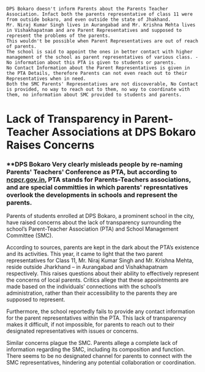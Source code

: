 ``` raw-pw:no information given to parents about PTA or SMC
DPS Bokaro doesn't inform Parents about the Parents Teacher Association. Infact both the parents representative of class 11 were from outside bokaro, and even outside the state of Jhakhand.
Mr. Niraj Kumar Singh lives in Aurangabad and Mr. Krishna Mehta lives in Vishakhapatnam and are Parent Representatives and supposed to represent the problems of the parents.
This wouldn't be possible when Parent Representatives are out of reach of parents.
The school is said to appoint the ones in better contact with higher management of the school as parent representatives of various class. - No information about this PTA is given to students or parents.
No Contact Information about the Parent Representatives is given in the PTA Details, therefore Parents can not even reach out to their Representatives when in need.
Both the SMC Parents' Representatives are not discoverable, No Contact is provided, no way to reach out to them, no way to coordinate with them, no information about SMC provided to students and parents.
```
# Lack of Transparency in Parent-Teacher Associations at DPS Bokaro Raises Concerns

### **DPS Bokaro Very clearly misleads people by re-naming Parents' Teachers' Conference as PTA, but according to [ncpcr.gov.in](https://ncpcr.gov.in/uploads/167663015963ef588f17bd5_165599572062b47d48d80d2_standard-operating-proceduressop-for-implementation-of-section-121c-of-the-rte-act-2009--model-procedures-for-effective-implementation.pdf), PTA stands for Parents-Teachers associations, and are special committies in which parents' represntatives overlook the developments in schools and represent the parents.
Parents of students enrolled at DPS Bokaro, a prominent school in the city, have raised concerns about the lack of transparency surrounding the school’s Parent-Teacher Association (PTA) and School Management Committee (SMC).

According to sources, parents are kept in the dark about the PTA’s existence and its activities. This year, it came to light that the two parent representatives for Class 11, Mr. Niraj Kumar Singh and Mr. Krishna Mehta, reside outside Jharkhand – in Aurangabad and Vishakhapatnam respectively. This raises questions about their ability to effectively represent the concerns of local parents. Critics allege that these appointments are made based on the individuals’ connections with the school’s administration, rather than their accessibility to the parents they are supposed to represent.

Furthermore, the school reportedly fails to provide any contact information for the parent representatives within the PTA. This lack of transparency makes it difficult, if not impossible, for parents to reach out to their designated representatives with issues or concerns.

Similar concerns plague the SMC. Parents allege a complete lack of information regarding the SMC, including its composition and function. There seems to be no designated channel for parents to connect with the SMC representatives, hindering any potential collaboration or coordination.
